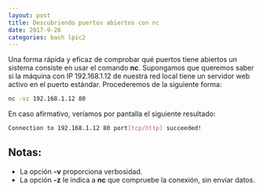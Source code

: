 ```yaml
---
layout: post
title: Descubriendo puertos abiertos con nc
date: 2017-9-26
categories: bash lpic2
---
```

Una forma rápida y eficaz de comprobar qué puertos tiene abiertos un sistema consiste en usar el comando **nc**.
Supongamos que queremos saber si la máquina con IP 192.168.1.12 de nuestra red local tiene un servidor web activo
en el puerto estándar. Procederemos de la siguiente forma:

``` bash
nc -vz 192.168.1.12 80
```
En caso afirmativo, veríamos por pantalla el siguiente resultado:

``` bash
Connection to 192.168.1.12 80 port[tcp/http] succeeded!
```

## Notas:
+ La opción **-v** proporciona verbosidad.
+ La opción **-z** le indica a **nc** que compruebe la conexión, sin enviar datos.
